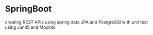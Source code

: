 # SpringBoot
creating REST APIs using spring data JPA and PostgreSQl with unit test using Junit5 and Mockito
